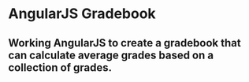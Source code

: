 # AngularJS Gradebook
## Working AngularJS to create a gradebook that can calculate average grades based on a collection of grades.
